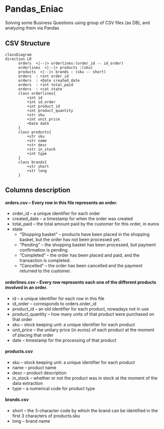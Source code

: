 # Pandas_Eniac
Solving some Business Questions using group of CSV files (as DB), and analyzing them via Pandas


## CSV Structure

```mermaid
classDiagram
direction LR
      orders  <|--|> orderlines:(order_id -- id_order)
      orderlines  <|--|> products :(sku)
      products  <|--|> brands : (sku -- short)
      orders  : +int order_id 
      orders  : +Date created_date  
      orders  : +int total_paid  
      orders  : +cat state  
      class orderlines{
          +int id   
          +int id_order
          +int product_id  
          +int product_quantity  
          +str sku  
          +int unit_price
          +Date date
      }
      class products{
          +str sku 
          +str name  
          +str desc  
          +str in_stock
          +int type  
      }
      class brands{
          +str short
          +str long
      }
```
## Columns description
#### orders.csv – Every row in this file represents an order.
- order_id – a unique identifier for each order
- created_date – a timestamp for when the order was created
- total_paid – the total amount paid by the customer for this order, in euros
- state 
  - “Shopping basket” – products have been placed in the shopping basket, but the order has not been processed yet.
  - “Pending” – the shopping basket has been processed, but payment confirmation is pending.
  - “Completed” – the order has been placed and paid, and the transaction is completed.
  - “Cancelled” – the order has been cancelled and the payment returned to the customer.
#### orderlines.csv – Every row represents each one of the different products involved in an order.
- id – a unique identifier for each row in this file
- id_order – corresponds to orders.order_id
- product_id – an old identifier for each product, nowadays not in use
- product_quantity – how many units of that product were purchased on that order
- sku – stock keeping unit: a unique identifier for each product
- unit_price – the unitary price (in euros) of each product at the moment of placing that order
- date – timestamp for the processing of that product
#### products.csv
- sku – stock keeping unit: a unique identifier for each product
- name – product name
- desc – product description
- in_stock – whether or not the product was in stock at the moment of the data extraction
- type – a numerical code for product type
#### brands.csv
- short – the 3-character code by which the brand can be identified in the first 3 characters of products.sku
- long – brand name
